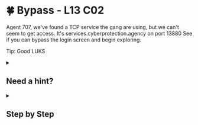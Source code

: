 # 🍀 Bypass - L13 C02

Agent 707, we've found a TCP service the gang are using, but we can't seem to get access. It's services.cyberprotection.agency on port 13880 See if you can bypass the login screen and begin exploring.

Tip: Good LUKS

<details><summary>

## Need a hint?</summary>

```txt
💡 Hint: Googling "LUKS vulnerability" may prove to be useful.
```

</details>

<details><summary>

## Step by Step</summary>

- Run `nc services.cyberprotection.agency 13880`
- **LUKS** has an old exploit where if you enter the password incorrectly **93** times, it will fall back into intramfs mode
- You can use this to gain a root level shell on a machine
- Enter the password **incorrectly 93 times** (just enter is enough), then you can use the command `flag` to get the flag

![after bypassing the password](/assets/bypass1.png)

`flag: ZhSX9onhPC7y1LTqhE`

</details>
